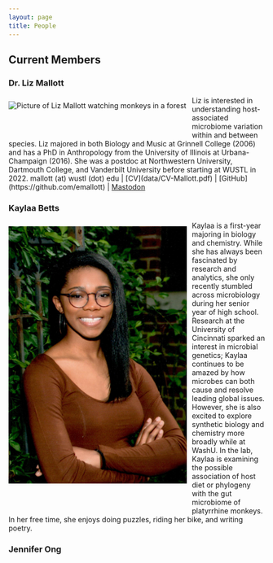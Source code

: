 ```yaml
---
layout: page
title: People
---
```

## Current Members

### Dr. Liz Mallott
<img src="/images/lizphoto.jpg" alt="Picture of Liz Mallott watching monkeys in a forest" width=350 style="float:left; padding: 10px 10px 50px 0px">
Liz is interested in understanding host-associated microbiome variation within and between species. Liz majored in both Biology and Music at Grinnell College (2006) and has a PhD in Anthropology from the University of Illinois at Urbana-Champaign (2016). She was a postdoc at Northwestern University, Dartmouth College, and Vanderbilt University before starting at WUSTL in 2022.  
mallott (at) wustl (dot) edu
| [CV](data/CV-Mallott.pdf)
| [GitHub](https://github.com/emallott)
| <a rel="me" href="https://ecoevo.social/@lizmallott">Mastodon</a>

### Kaylaa Betts
<img src="/images/KMB2022.jpg" alt="Professional headshot of Kaylaa Betts" width=350 style="float:left; padding: 10px 10px 50px 0px">
Kaylaa is a first-year majoring in biology and chemistry. While she has always been fascinated by research and analytics, she only recently stumbled across microbiology during her senior year of high school. Research at the University of Cincinnati sparked an interest in microbial genetics; Kaylaa continues to be amazed by how microbes can both cause and resolve leading global issues. However, she is also excited to explore synthetic biology and chemistry more broadly while at WashU. In the lab, Kaylaa is examining the possible association of host diet or phylogeny with the gut microbiome of platyrrhine monkeys. In her free time, she enjoys doing puzzles, riding her bike, and writing poetry.



### Jennifer Ong
